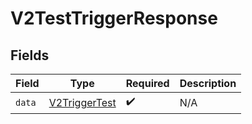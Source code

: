 # V2TestTriggerResponse


## Fields

| Field                                                 | Type                                                  | Required                                              | Description                                           |
| ----------------------------------------------------- | ----------------------------------------------------- | ----------------------------------------------------- | ----------------------------------------------------- |
| `data`                                                | [V2TriggerTest](../../models/shared/V2TriggerTest.md) | :heavy_check_mark:                                    | N/A                                                   |
